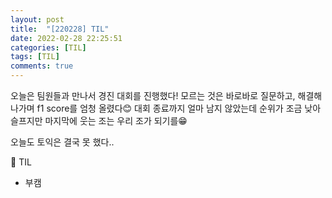 ```yaml
---
layout: post
title:  "[220228] TIL"
date: 2022-02-28 22:25:51
categories: [TIL]
tags: [TIL]
comments: true
---
```

오늘은 팀원들과 만나서 경진 대회를 진행했다!
모르는 것은 바로바로 질문하고, 해결해나가며 f1 score를 엄청 올렸다😊
대회 종료까지 얼마 남지 않았는데 순위가 조금 낮아 슬프지만 마지막에 웃는 조는 우리 조가 되기를😁

오늘도 토익은 결국 못 했다..

📝 TIL
- 부캠